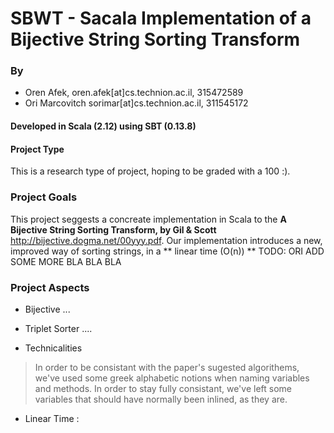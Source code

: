 # SBWT - Sacala Implementation of a Bijective String Sorting Transform

### By
* Oren Afek, oren.afek[at]cs.technion.ac.il, 315472589
* Ori Marcovitch sorimar[at]cs.technion.ac.il, 311545172

#### Developed in Scala (2.12) using SBT (0.13.8)

#### Project Type
This is a research type of project, hoping to be graded with a 100 :).

### Project Goals
This project seggests a concreate implementation in Scala to the **A Bijective String Sorting Transform, by Gil & Scott** http://bijective.dogma.net/00yyy.pdf.
Our implementation introduces a new, improved way of sorting strings, in a ** linear time (O(n)) **
 TODO: ORI ADD SOME MORE BLA BLA BLA
 


### Project Aspects 

* Bijective ...

* Triplet Sorter ....

* Technicalities

> In order to be consistant with the paper's sugested algorithems, we've used some greek alphabetic notions when naming variables and methods. In order to stay fully consistant, we've left some variables that should have normally been inlined, as they are.

* Linear Time : 

